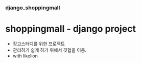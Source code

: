 ### django_shoppingmall
# shoppingmall - django project

- 장고스터디를 위한 프로젝트
- 관리하기 쉽게 하기 위해서 깃헙을 이용.
- with likelion


